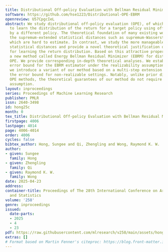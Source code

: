 ```yaml
---
title: Distributional Off-policy Evaluation with Bellman Residual Minimization
software: https://github.com/hse1223/Distributional-OPE-EBRM
openreview: U57CpgcIeL
abstract: We study distributional off-policy evaluation (OPE), of which the goal is
  to learn the distribution of the return for a target policy using offline data generated
  by a different policy. The theoretical foundation of many existing work relies on
  the supremum-extended statistical distances such as supremum-Wasserstein distance,
  which are hard to estimate. In contrast, we study the more manageable expectation-extended
  statistical distances and provide a novel theoretical justification on their validity
  for learning the return distribution. Based on this attractive property, we propose
  a new method called Energy Bellman Residual Minimizer (EBRM) for distributional
  OPE. We provide corresponding in-depth theoretical analyses. We establish a finite-sample
  error bound for the EBRM estimator under the realizability assumption. Furthermore,
  we introduce a variant of our method based on a multi-step extension which improves
  the error bound for non-realizable settings. Notably, unlike prior distributional
  OPE methods, the theoretical guarantees of our method do not require the completeness
  assumption.
layout: inproceedings
series: Proceedings of Machine Learning Research
publisher: PMLR
issn: 2640-3498
id: hong25c
month: 0
tex_title: Distributional Off-policy Evaluation with Bellman Residual Minimization
firstpage: 4006
lastpage: 4014
page: 4006-4014
order: 4006
cycles: false
bibtex_author: Hong, Sungee and Qi, Zhengling and Wong, Raymond K. W.
author:
- given: Sungee
  family: Hong
- given: Zhengling
  family: Qi
- given: Raymond K. W.
  family: Wong
date: 2025-04-23
address:
container-title: Proceedings of The 28th International Conference on Artificial Intelligence
  and Statistics
volume: '258'
genre: inproceedings
issued:
  date-parts:
  - 2025
  - 4
  - 23
pdf: https://raw.githubusercontent.com/mlresearch/v258/main/assets/hong25c/hong25c.pdf
extras: []
# Format based on Martin Fenner's citeproc: https://blog.front-matter.io/posts/citeproc-yaml-for-bibliographies/
---
```

